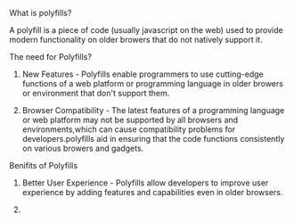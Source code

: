 What is polyfills?


A polyfill is a piece of code (usually javascript on the web) used to provide modern functionality on older browers that do not natively support it.

The need for Polyfills?

1. New Features - Polyfills enable programmers to use cutting-edge functions of a web platform or programming language in older browers or environment that don't support them.

2. Browser Compatibility - The latest features of a programming language or web platform may not be supported by all browsers and environments,which can cause compatibility problems for developers.polyfills aid in ensuring that the code functions consistently on various browers and gadgets.

Benifits of Polyfills

1. Better User Experience - Polyfills allow developers to improve user experience by adding features and capabilities even in older browsers.

2. 

